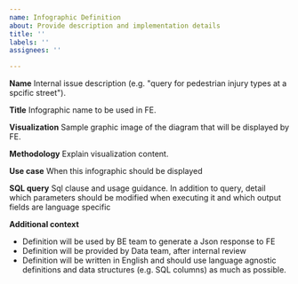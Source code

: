 ```yaml
---
name: Infographic Definition
about: Provide description and implementation details
title: ''
labels: ''
assignees: ''

---
```


**Name**
Internal issue description (e.g. "query for pedestrian injury types at a spcific street").

**Title**
Infographic name to be used in FE.

**Visualization**
Sample graphic image of the diagram that will be displayed by FE.

**Methodology**
Explain visualization content.

**Use case**
When this infographic should be displayed

**SQL query**
Sql clause and usage guidance. In addition to query, detail which parameters should be modified when executing it
 and which output fields are language specific

**Additional context**
- Definition will be used by BE team to generate a Json response to FE
- Definition will be provided by Data team, after internal review
- Definition will be written in English and should use language agnostic definitions and data structures 
(e.g. SQL columns) as much as possible.
